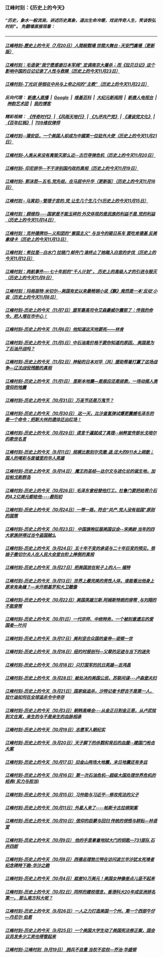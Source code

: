 ### 江峰时刻：《历史上的今天》
##### “历史，象水一般流淌，讲述历史真象，道出生命冷暖，戏说传奇人生，笑谈恢弘时刻”。 免翻墙直接观看：

---

##### <a href='http://207.148.103.66/today-in-history/link.112416.5DaFdDl3u6A.mp4.html'>江峰時刻-歷史上的今天（7月20日）人間殺戮場 世間大舞台 -天安門廣場（更新版）</a>
##### <a href='http://207.148.103.66/today-in-history/link.112416.rK_EVVVQfBs.mp4.html'>江峰时刻：毛语录“我宁愿感谢日本军阀” 定调南京大屠杀；而《拉贝日记》这个影响中国的日记记录了人性与救赎（历史上的今天11月23日）</a>
##### <a href='http://207.148.103.66/today-in-history/link.112416.pG_bzIU-eIM.mp4.html'>江峰时刻-丁光训 徘徊在中共与上帝之间的“主教”（历史上的今天11月22日）</a>
##### 反向代理： [新唐人直播](http://207.148.103.66) &nbsp;|&nbsp; [Google](http://207.148.103.66:8888/search?q=425事件) &nbsp;|&nbsp; [维基百科](http://207.148.103.66:8100/wiki/喬高-麥塔斯調查報告) &nbsp;|&nbsp; [大纪元新闻网](http://207.148.103.66:10080) &nbsp;|&nbsp; [新唐人电视台](http://207.148.103.66:8000) &nbsp;|&nbsp; [神韵艺术团](http://207.148.103.66:8000/xtr/gb/prog673.html) &nbsp;|&nbsp; [我的博客](http://207.148.103.66:10000/)
##### 精彩视频： [《传奇时代》](http://207.148.103.66:10000/videos/legend/) | [《风雨天地行》](http://207.148.103.66:10000/videos/fytdx/) | [《九评共产党》](http://207.148.103.66:10000/videos/jiuping/) | [《漫谈党文化》](http://207.148.103.66:10000/videos/mtdwh/) | [《百年红祸》](http://207.148.103.66:10000/videos/bnhh) |&nbsp; [709维权律师](http://207.148.103.66:10000/videos/709/)
##### <a href='http://207.148.103.66/today-in-history/link.112416.q9Y7NPkQ_tQ.mp4.html'>江峰时刻--蒲安臣，一个美国人却成为中國第一位驻外大使（历史上的今天11月21日）</a>
##### <a href='http://207.148.103.66/today-in-history/link.112416.N2CMgVAa9Zg.mp4.html'>江峰时刻-人类从来没有离毁灭那么近--古巴导弹危机（历史上的今天11月20日）</a>
##### <a href='http://207.148.103.66/today-in-history/link.112416.h7eB-pRfEI0.mp4.html'>江峰时刻- 印尼排华--不干涉别国内政的真相（历史上的今天11月19日）</a>
##### <a href='http://207.148.103.66/today-in-history/link.112416.gDaf0eGjyw4.mp4.html'>江峰时刻- 郭沫若—五毛.党先祖，在马屁中升华（更新版）（历史上的今天11月16日）</a>
##### <a href='http://207.148.103.66/today-in-history/link.112416.kRzbcONhAtQ.mp4.html'>江峰时刻 - 马寅初--管理子宫的.党,让生几个生几个(历史上的今天11月15日）</a>
##### <a href='http://207.148.103.66/today-in-history/link.112416.9L4vxOTpwd8.mp4.html'>江峰时刻：顾维钧----国家是不能玉碎的 外交体现的是民族的利益不是.党的利益（历史上的今天11月14日）</a>
##### <a href='http://207.148.103.66/today-in-history/link.112416.UQteofGbdAE.mp4.html'>江峰时刻：克林德牌坊—义和团的“害国主义“ 与当今的砸日系车 罢吃肯德基 反美拿绿卡（历史上的今天11月13日）</a>
##### <a href='http://207.148.103.66/today-in-history/link.112416.rLM3Wj-rmyQ.mp4.html'>江峰时刻：希拉里--白水门 拉链门 邮件门 谁终止了她踏入白宫的步伐（历史上的今天11月12日）</a>
##### <a href='http://207.148.103.66/today-in-history/link.112416.uO2FLayVaz8.mp4.html'>江峰时刻：两航事件—-七十年前的“千人计划”， 历史上的高级人才的引进与毁灭（历史上的今天11月9日）</a>
##### <a href='http://207.148.103.66/today-in-history/link.112416.pdsVXk32B_Q.mp4.html'>江峰时刻：玛格丽特·米切尔--美国有史以来最畅销小说《飘》竟然是一本‘反动’小说（历史上的今天11月8日）</a>
##### <a href='http://207.148.103.66/today-in-history/link.112416.73i-3475XwE.mp4.html'>江峰时刻-历史上的今天（11月7日）盟军最高司令艾森豪威尔震怒了：传我的命令，把人埋在市中心！</a>
##### <a href='http://207.148.103.66/today-in-history/link.112416.WxEkwsJV5DI.mp4.html'>江峰时刻-历史上的今天（11月6日）他知道这天他要死——林肯</a>
##### <a href='http://207.148.103.66/today-in-history/link.112416.4PXQntSKy1k.mp4.html'>江峰时刻-历史上的今天（11月5日）中石油高价格不要你知道的原因， 美国是为了石油开战吗？</a>
##### <a href='http://207.148.103.66/today-in-history/link.112416.jbZ0EYe2bSk.mp4.html'>江峰时刻-历史上的今天（11月2日）神秘的日本对华（共）援助帮着打赢了这场战争—辽沈战役残酷的真相</a>
##### <a href='http://207.148.103.66/today-in-history/link.112416.YoQhJJlZUjg.mp4.html'>江峰时刻-历史上的今天（11月1日） 里斯本地震—是报应还是拯救，一场动摇人类信仰的地震</a>
##### <a href='http://207.148.103.66/today-in-history/link.112416.3G7gYB87T2g.mp4.html'>江峰时刻-历史上的今天（10月31日）万圣节还是万鬼节？</a>
##### <a href='http://207.148.103.66/today-in-history/link.112416.lGR20FbterI.mp4.html'>江峰时刻-历史上的今天（10月30日） 这一天，比沙皇氢弹试爆更震撼毛泽东的是一个命令：把斯大林的遗体迁出红场！</a>
##### <a href='http://207.148.103.66/today-in-history/link.112416.M0UYRGUqvGg.mp4.html'>江峰时刻-历史上的今天（10月29日）谎言千遍就成了真理--纳粹宣传部长戈培尔的欺世名言</a>
##### <a href='http://207.148.103.66/today-in-history/link.112416.CSLvkn4av28.mp4.html'>江峰时刻-历史上的今天（9月11日）规模比敦刻尔克撤.退.还大的911水上疏散；国人的喝彩与废墟里的华人英雄</a>
##### <a href='http://207.148.103.66/today-in-history/link.112416.UHqO5UZVQo0.mp4.html'>江峰时刻-历史上的今天（9月14日） 魔王的圣经—达尔文与进化论的诞生地，加拉帕戈斯群岛</a>
##### <a href='http://207.148.103.66/today-in-history/link.112416.AUxXR8MmULI.mp4.html'>江峰时刻-历史上的今天（10月26日）毛泽东曾经替他打工，杜鲁门要把给蒋介石的4.2亿美元都给他----晏阳初</a>
##### <a href='http://207.148.103.66/today-in-history/link.112416.Z7RV22VknRc.mp4.html'>江峰时刻-历史上的今天（10月24日）一带一路，符合“共产.党人没有祖国”原则的国策</a>
##### <a href='http://207.148.103.66/today-in-history/link.112416.WV5Eipd27lA.mp4.html'>江峰时刻-历史上的今天（10月23日） 中国旗袍征服美国议会--宋美龄 当年的四大家族拼得过当今盗国贼么</a>
##### <a href='http://207.148.103.66/today-in-history/link.112416.D4M-TDWuU4A.mp4.html'>江峰时刻-历史上的今天（9月24日）五十年不变的承诺与二十年巨变的预见，铁娘子撒切尔夫人在人民大会堂台阶上摔倒的真相</a>
##### <a href='http://207.148.103.66/today-in-history/link.112416.tI6YwfS3oZk.mp4.html'>江峰时刻-历史上的今天（9月27日）把美国放在轮子上的人— 福特</a>
##### <a href='http://207.148.103.66/today-in-history/link.112416.NiCFGwiMVi8.mp4.html'>江峰时刻-历史上的今天（9月13日）世界上最完美的男性人体，谁能看出他身上原来有条缝？—米开朗基罗和大卫雕像</a>
##### <a href='http://207.148.103.66/today-in-history/link.112416.cVg5fWdGylU.mp4.html'>江峰时刻-历史上的今天（10月22日）美国英雄兰斯.阿姆斯特朗的穿帮 ,与刘翔的不能穿帮</a>
##### <a href='http://207.148.103.66/today-in-history/link.112416.xv5vD7-ehfw.mp4.html'>江峰时刻-历史上的今天（10月1日）一代宗师、中统特务，一个被刻意遗忘的爱国者—叶问</a>
##### <a href='http://207.148.103.66/today-in-history/link.112416.NfN8Mwz2Q9M.mp4.html'>江峰时刻-历史上的今天（9月17日）美利坚合众国的皇帝—诺顿一世</a>
##### <a href='http://207.148.103.66/today-in-history/link.112416.5EbKPHrSra4.mp4.html'>江峰时刻-历史上的今天（9月18日）纽约时报创刊—父辈的足迹与当下的迷失</a>
##### <a href='http://207.148.103.66/today-in-history/link.112416.VNMWSu17LIo.mp4.html'>江峰时刻-历史上的今天（10月18日）只打国军的抗日英雄—吉鸿昌</a>
##### <a href='http://207.148.103.66/today-in-history/link.112416.T2zjN1vMbak.mp4.html'>江峰时刻-历史上的今天（9月28日）被处决的美国公民，苏联间谍---卢森堡夫妇</a>
##### <a href='http://207.148.103.66/today-in-history/link.112416.uRhnOyApvDA.mp4.html'>江峰时刻-历史上的今天（9月21日）国家级追杀，沙特记者卡舒吉不是第一人，拉什迪如何在全球追杀令中幸存</a>
##### <a href='http://207.148.103.66/today-in-history/link.112416.AZ9YJZGGLrI.mp4.html'>江峰时刻-历史上的今天（10月3日）朝韩高峰会---从金正日到金正恩，从卢武铉到文在寅，亲生的与不是亲生的血脉相承</a>
##### <a href='http://207.148.103.66/today-in-history/link.112416.f2TtLCtgbgQ.mp4.html'>江峰时刻-历史上的今天（10月19日）志愿军入朝纪实</a>
##### <a href='http://207.148.103.66/today-in-history/link.112416.oi1gzFRePVw.mp4.html'>江峰时刻-历史上的今天（9月20日）天子脚下的杀戮和背后的血腥--建国门枪击大案</a>
##### <a href='http://207.148.103.66/today-in-history/link.112416.imA6tIfp-T0.mp4.html'>江峰时刻-历史上的今天（10月17日）旧金山两场大地震，末日地震还有多远</a>
##### <a href='http://207.148.103.66/today-in-history/link.112416.ILcdn37t0LQ.mp4.html'>江峰时刻-历史上的今天（10月16日）第一次石油危机--超级大国处理世界危机的经典( 实力与担当)</a>
##### <a href='http://207.148.103.66/today-in-history/link.112416.h_B3k988Eck.mp4.html'>江峰时刻-历史上的今天（10月15日）习仲勋与习近平--修改宪法的父子</a>
##### <a href='http://207.148.103.66/today-in-history/link.112416.nsFMKAbz_nE.mp4.html'>江峰时刻-历史上的今天（10月11日）外星人来了----帕斯卡古拉绑架案</a>
##### <a href='http://207.148.103.66/today-in-history/link.112416.tNnkTayTGlA.mp4.html'>江峰时刻-历史上的今天（10月10日）信仰的启蒙与回归 传统的领悟与耕耘—林语堂</a>
##### <a href='http://207.148.103.66/today-in-history/link.112416.JotGhuvICAo.mp4.html'>江峰时刻-历史上的今天（10月9日） 他的手里拿着地狱大门的钥匙—731部队 石井四郎</a>
##### <a href='http://207.148.103.66/today-in-history/link.112416.KoZEPeyjCPM.mp4.html'>江峰时刻-历史上的今天（10月8日）西德总理勃兰特在访问波兰华沙犹太死难者纪念碑時下跪-华沙之跪</a>
##### <a href='http://207.148.103.66/today-in-history/link.112416.7FthXlolazw.mp4.html'>江峰时刻-历史上的今天（10月4日）就差10万美元！美国女神像差点儿竖不起来</a>
##### <a href='http://207.148.103.66/today-in-history/link.112416.IaR2_xGlZcI.mp4.html'>江峰时刻-历史上的今天（10月2日）同样的建校理念，香港科大20年成亚洲排名第一， 那么南方科大呢？</a>
##### <a href='http://207.148.103.66/today-in-history/link.112416.IbXlzDJY9fI.mp4.html'>江峰时刻-历史上的今天（9月26日）一人之力打造美国一个州，第一个西部牛仔—丹尼尔·伯恩</a>
##### <a href='http://207.148.103.66/today-in-history/link.112416.pnQGYgJmpPk.mp4.html'>江峰时刻-历史上的今天（9月25日）一个美国大学生动了美国宪法修正案，国会议员发多少工资也得管起来</a>
##### <a href='http://207.148.103.66/today-in-history/link.112416.AUMyKX7rYg8.mp4.html'>江峰时刻-江峰时刻（9月19日） 拥兵不自重 当权不恋权—乔治·华盛顿</a>
